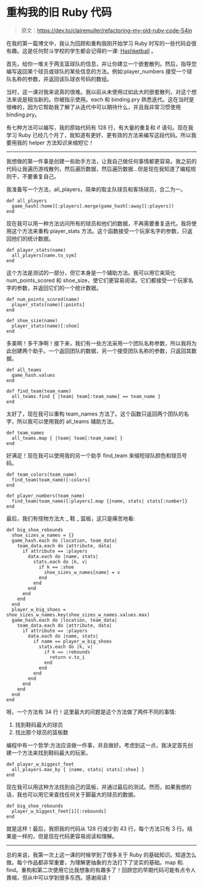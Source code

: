 # 重构我的旧 Ruby 代码

> 原文：<https://dev.to/clairemuller/refactoring-my-old-ruby-code-54in>

在我的第一篇博文中，我认为回顾和重构我刚开始学习 Ruby 时写的一些代码会很有趣。这是任何熨斗学校的学生都会记得的一课: [Hashketball](https://learn.co/lessons/advanced-hashes-hashketball) 。

首先，给你一堆关于两支篮球队的信息，并让你建立一个嵌套散列。然后，指导您编写返回某个球员或球队的某些信息的方法。例如:player_numbers 接受一个球队名称的参数，并返回该队球衣号码的数组。

当时，这一课对我来说真的很难。我以前从未使用过如此大的嵌套散列，对这个想法来说是相当新的。你被指示使用。each 和 binding.pry 熟悉迭代。这在当时是很棒的，因为它帮助我了解了从迭代中可以期待什么，并且我非常习惯使用 binding.pry。

有七种方法可以编写，我的原始代码有 128 行，有大量的重复和 if 语句。现在我学习 Ruby 已经几个月了，我知道有更好、更有效的方法来编写这段代码。所以我要用我的 helper 方法知识来缩短它！

* * *

我想做的第一件事是创建一些助手方法，让我自己做任何事情都更容易。我之前的代码让我遍历游戏散列，然后遍历数据，然后遍历数据…但是现在我知道了编程规则干，不要重复自己。

我准备写一个方法，all_players，简单的取主队球员和客场球员，合二为一。

```
def all_players
  game_hash[:home][:players].merge(game_hash[:away][:players])
end 
```

现在我可以用一种方法访问所有的球员和他们的数据，不再需要重复迭代。我将使用这个方法来重构 player_stats 方法。这个函数接受一个玩家名字的参数，只返回他们的统计数据。

```
def player_stats(name)
  all_players[name.to_sym]
end 
```

这个方法是测试的一部分，但它本身是一个辅助方法。我可以用它来简化 num_points_scored 和 shoe_size，使它们更容易阅读。它们都接受一个玩家名字的参数，并返回它们的一个统计数据。

```
def num_points_scored(name)
  player_stats(name)[:points]
end

def shoe_size(name)
  player_stats(name)[:shoe]
end 
```

多美啊！多干净啊！接下来，我们有一些方法采用一个团队名称参数，所以我将为此创建两个助手。一个返回团队的数据，另一个接受团队名称的参数，只返回其数据。

```
def all_teams
  game_hash.values
end

def find_team(team_name)
  all_teams.find { |team| team[:team_name] == team_name }
end 
```

太好了，现在我可以重构 team_names 方法了。这个函数只返回两个团队的名字，所以我可以使用我的 all_teams 辅助方法。

```
def team_names
  all_teams.map { |team| team[:team_name] }
end 
```

好满足！现在我可以使用我的另一个助手 find_team 来缩短球队颜色和球员号码。

```
def team_colors(team_name)
  find_team(team_name)[:colors]
end

def player_numbers(team_name)
  find_team(team_name)[:players].map {|name, stats| stats[:number]}
end 
```

最后，我们有怪物方法大 _ 鞋 _ 篮板，这只是痛苦地看:

```
def big_shoe_rebounds
  shoe_sizes_w_names = {}
  game_hash.each do |location, team_data|
    team_data.each do |attribute, data|
      if attribute == :players
        data.each do |name, stats|
          stats.each do |k, v|
            if k == :shoe
              shoe_sizes_w_names[name] = v
            end
          end
        end
      end
    end
  end
  player_w_big_shoes = shoe_sizes_w_names.key(shoe_sizes_w_names.values.max)
  game_hash.each do |location, team_data|
    team_data.each do |attribute, data|
      if attribute == :players
        data.each do |name, stats|
          if name == player_w_big_shoes
            stats.each do |k, v|
              if k == :rebounds
                return v.to_i
              end
            end
          end
        end
      end
    end
  end
end 
```

呀。一个方法有 34 行！这里最大的问题是这个方法做了两件不同的事情:

1.  找到鞋码最大的球员
2.  找出那个球员的篮板数

编程中有一个哲学:方法应该做一件事，并且做好。考虑到这一点，我决定首先创建一个方法来找到鞋码最大的玩家。

```
def player_w_biggest_feet
  all_players.max_by { |name, stats| stats[:shoe] }
end 
```

现在我可以用这种方法找到自己的篮板，并通过最后的测试。然而，如果我想的话，我也可以用它来查找任何关于脚最大的球员的数据。

```
def big_shoe_rebounds
  player_w_biggest_feet[1][:rebounds]
end 
```

就是这样！最后，我把我的代码从 128 行减少到 43 行，每个方法只有 3 行。结果是一样的，但是现在代码更容易阅读和理解。

* * *

总的来说，我第一次上这一课的时候学到了很多关于 Ruby 的基础知识。知道怎么做。每个作品都非常重要，为理解更抽象的方法打下了坚实的基础。map 和. find。重构和第二次使用它比我想象的有趣多了！回顾您的早期代码可能有点令人畏缩，但从中可以学到很多东西。感谢阅读！